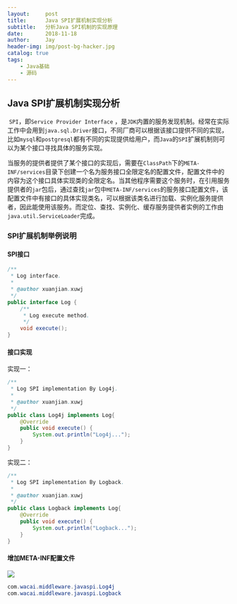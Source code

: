 ```yaml
---
layout:     post
title:      Java SPI扩展机制实现分析
subtitle:   分析Java SPI机制的实现原理
date:       2018-11-18
author:     Jay
header-img: img/post-bg-hacker.jpg
catalog: true
tags:
    - Java基础
    - 源码
---
```


## Java SPI扩展机制实现分析

​	`SPI`，即`Service Provider Interface` ，是`JDK`内置的服务发现机制。经常在实际工作中会用到`java.sql.Driver`接口，不同厂商可以根据该接口提供不同的实现，比如`mysql`和`postgresql`都有不同的实现提供给用户，而`Java`的`SPI`扩展机制则可以为某个接口寻找具体的服务实现。	

当服务的提供者提供了某个接口的实现后，需要在`ClassPath`下的`META-INF/services`目录下创建一个名为服务接口全限定名的配置文件，配置文件中的内容为这个接口具体实现类的全限定名。当其他程序需要这个服务时，在引用服务提供者的`jar`包后，通过查找`jar`包中`META-INF/services`的服务接口配置文件，该配置文件中有接口的具体实现类名，可以根据该类名进行加载、实例化服务提供者，因此能使用该服务。而定位、查找、实例化、缓存服务提供者实例的工作由`java.util.ServiceLoader`完成。

### SPI扩展机制举例说明

#### SPI接口

```java
/**
 * Log interface.
 *
 * @author xuanjian.xuwj
 */
public interface Log {
    /**
     * Log execute method.
     */
    void execute();
}
```

#### 接口实现

实现一：

```java
/**
 * Log SPI implementation By Log4j.
 *
 * @author xuanjian.xuwj
 */
public class Log4j implements Log{
    @Override
    public void execute() {
        System.out.println("Log4j...");
    }
}
```

实现二：

```java
/**
 * Log SPI implementation By Logback.
 *
 * @author xuanjian.xuwj
 */
public class Logback implements Log{
    @Override
    public void execute() {
        System.out.println("Logback...");
    }
}
```

#### 增加META-INF配置文件

![](http://alvin-jay.oss-cn-hangzhou.aliyuncs.com/java%E6%BA%90%E7%A0%81/java%20spi-1.jpg?Expires=1542514901&OSSAccessKeyId=TMP.AQHDsaCjxl7Nr0Rrq4uOj2asJndt3ui3WhuxGyddyu-KzaN9UoWCJieLf_FeMC4CFQCJrdH6EIzDDiQqUuvU-zGiIInOLwIVAPyTslcDVPwU34M_6FUDx1uMdgoX&Signature=HZQpK%2BDh9HETOu1uspumF7GZtJo%3D)

```java
com.wacai.middleware.javaspi.Log4j
com.wacai.middleware.javaspi.Logback
```
